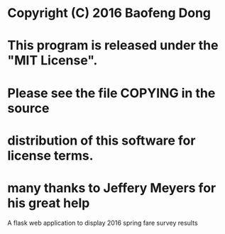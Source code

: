 # Copyright (C) 2016 Baofeng Dong
# This program is released under the "MIT License".
# Please see the file COPYING in the source
# distribution of this software for license terms.
# many thanks to Jeffery Meyers for his great help

A flask web application to display 2016 spring fare survey results